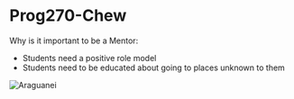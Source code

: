 Prog270-Chew
============

Why is it important to be a Mentor:
* Students need a positive role model  
* Students need to be educated about going to places unknown to them

  


![Araguanei](http://upload.wikimedia.org/wikipedia/commons/thumb/a/aa/Papageitaucher_Fratercula_arctica.jpg/320px-Papageitaucher_Fratercula_arctica.jpg)   
